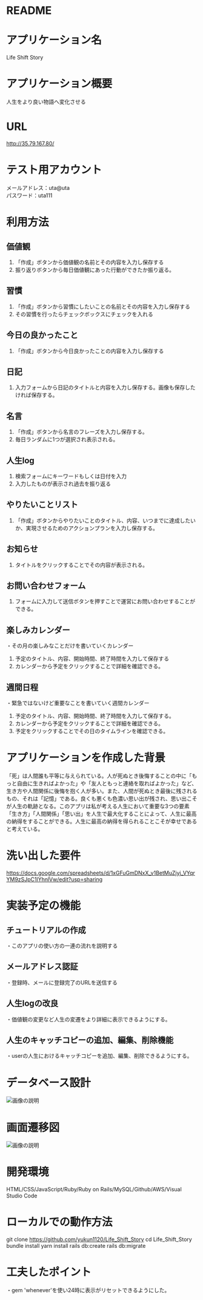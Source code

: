 # README

# アプリケーション名
 Life Shift Story

# アプリケーション概要

人生をより良い物語へ変化させる

# URL 
http://35.79.167.80/

# テスト用アカウント

メールアドレス：uta@uta<br>
パスワード：uta111

# 利用方法
## 価値観
1. 「作成」ボタンから価値観の名前とその内容を入力し保存する
1. 振り返りボタンから毎日価値観にあった行動ができたか振り返る。

## 習慣
1. 「作成」ボタンから習慣にしたいことの名前とその内容を入力し保存する
1. その習慣を行ったらチェックボックスにチェックを入れる

## 今日の良かったこと
1. 「作成」ボタンから今日良かったことの内容を入力し保存する

## 日記
1. 入力フォームから日記のタイトルと内容を入力し保存する。画像も保存したければ保存する。

## 名言
1. 「作成」ボタンから名言のフレーズを入力し保存する。
1. 毎日ランダムに1つが選択され表示される。

## 人生log
1. 検索フォームにキーワードもしくは日付を入力
1. 入力したものが表示され過去を振り返る

## やりたいことリスト
1. 「作成」ボタンからやりたいことのタイトル、内容、いつまでに達成したいか、実現させるためのアクションプランを入力し保存する。
## お知らせ
1. タイトルをクリックすることでその内容が表示される。

## お問い合わせフォーム
1. フォームに入力して送信ボタンを押すことで運営にお問い合わせすることができる。


## 楽しみカレンダー
・その月の楽しみなことだけを書いていくカレンダー
1. 予定のタイトル、内容、開始時間、終了時間を入力して保存する
1. カレンダーから予定をクリックすることで詳細を確認できる。


## 週間日程
・緊急ではないけど重要なことを書いていく週間カレンダー
1. 予定のタイトル、内容、開始時間、終了時間を入力して保存する。
1. カレンダーから予定をクリックすることで詳細を確認できる。
1. 予定をクリックすることでその日のタイムラインを確認できる。


# アプリケーションを作成した背景 
「死」は人間誰も平等に与えられている。人が死ぬとき後悔することの中に「もっと自由に生きればよかった」や「友人ともっと連絡を取ればよかった」など、生き方や人間関係に後悔を抱く人が多い。また、人間が死ぬとき最後に残されるもの、それは「記憶」である。良くも悪くも色濃い思い出が残され、思い出こそが人生の軌跡となる。このアプリは私が考える人生において重要な3つの要素「生き方」「人間関係」「思い出」を人生で最大化することによって、人生に最高の納得をすることができる。人生に最高の納得を得られることこそが幸せであると考えている。

# 洗い出した要件
https://docs.google.com/spreadsheets/d/1xGFuGmDNxX_v1BetMuZjyj_VYqrYM9zSJpC1lYhnlVw/edit?usp=sharing

# 実装予定の機能

## チュートリアルの作成
・このアプリの使い方の一連の流れを説明する

## メールアドレス認証
・登録時、メールに登録完了のURLを送信する

## 人生logの改良
・価値観の変更など人生の変遷をより詳細に表示できるようにする。

## 人生のキャッチコピーの追加、編集、削除機能
・userの人生におけるキャッチコピーを追加、編集、削除できるようにする。



# データベース設計

![画像の説明](app/assets/images/erzu.png "ER図")


# 画面遷移図
![画像の説明](app/assets/images/er.png "画面遷移図")


# 開発環境

HTML/CSS/JavaScript/Ruby/Ruby on Rails/MySQL/Github/AWS/Visual Studio Code


# ローカルでの動作方法
git clone https://github.com/yukun1120/Life_Shift_Story
cd Life_Shift_Story
bundle install
yarn install
rails db:create
rails db:migrate

# 工夫したポイント
・gem 'whenever'を使い24時に表示がリセットできるようにした。